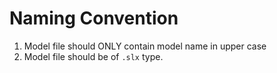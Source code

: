 # Naming Convention
1. Model file should ONLY contain model name in upper case
2. Model file should be of `.slx` type.
